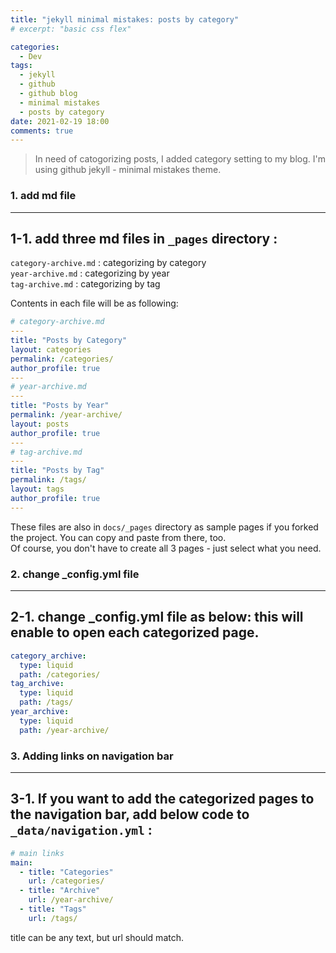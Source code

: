 ```yaml
---
title: "jekyll minimal mistakes: posts by category"
# excerpt: "basic css flex"

categories:
  - Dev
tags:
  - jekyll
  - github
  - github blog
  - minimal mistakes
  - posts by category
date: 2021-02-19 18:00
comments: true 
---
```


> In need of catogorizing posts, I added category setting to my blog. I'm using github jekyll - minimal mistakes theme.

### 1. add md file
---

## 1-1. add three md files in `_pages` directory : 

`category-archive.md` : categorizing by category<br/>
`year-archive.md` : categorizing by year<br/>
`tag-archive.md` : categorizing by tag

Contents in each file will be as following:

```yml
# category-archive.md
---
title: "Posts by Category"
layout: categories
permalink: /categories/
author_profile: true
---
# year-archive.md
---
title: "Posts by Year"
permalink: /year-archive/
layout: posts
author_profile: true
---
# tag-archive.md
---
title: "Posts by Tag"
permalink: /tags/
layout: tags
author_profile: true
---
```
These files are also in `docs/_pages` directory as sample pages if you forked the project. You can copy and paste from there, too.<br/>
Of course, you don't have to create all 3 pages - just select what you need.

### 2. change _config.yml file
---
## 2-1. change _config.yml file as below: this will enable to open each categorized page.

```yml
category_archive:
  type: liquid
  path: /categories/
tag_archive:
  type: liquid
  path: /tags/
year_archive:
  type: liquid
  path: /year-archive/
```

### 3. Adding links on navigation bar
---
## 3-1. If you want to add the categorized pages to the navigation bar, add below code to `_data/navigation.yml` : 

```yml
# main links
main:
  - title: "Categories"
    url: /categories/
  - title: "Archive"
    url: /year-archive/
  - title: "Tags"
    url: /tags/
```
title can be any text, but url should match.